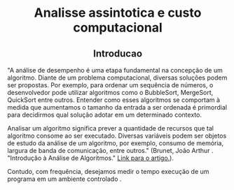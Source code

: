 <h1 align="center"> Analisse assintotica e custo computacional</h1>
<h2 align="center">Introducao</h2> 
<p aling="center">"A análise de desempenho é uma etapa fundamental na concepção de um algoritmo. Diante de um problema computacional, diversas soluções podem ser propostas. Por exemplo, para ordenar um sequência de números, o desenvolvedor pode utilizar algoritmos como o BubbleSort, MergeSort, QuickSort entre outros. Entender como esses algoritmos se comportam à medida que aumentamos o tamanho da entrada a ser ordenada é primordial para decidirmos qual solução adotar em um determinado contexto.</p>
<p>Analisar um algoritmo significa prever a quantidade de recursos que tal algoritmo consome ao ser executado. Diversas variáveis podem ser objetos de estudo da análise de um algoritmo, por exemplo, consumo de memória, largura de banda de comunicação, entre outros."
(Brunet, João Arthur . "Introdução à Análise de Algoritmos." <a href="https://joaoarthurbm.github.io/eda/posts/introducao-a-analise/">Link para o artigo.</a>).
</p>
 

<p>Contudo, com frequência, desejamos medir o tempo execução de um programa em um ambiente controlado . </p>
